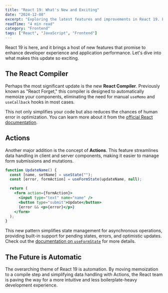 ```yaml
---
title: "React 19: What's New and Exciting"
date: "2024-12-08"
excerpt: "Exploring the latest features and improvements in React 19. From concurrent features to improved performance, here's what you need to know."
readTime: "4 min read"
category: "Frontend"
tags: ["React", "JavaScript", "Frontend"]
---
```


React 19 is here, and it brings a host of new features that promise to enhance developer experience and application performance. Let's dive into what makes this update so exciting.

## The React Compiler

Perhaps the most significant update is the new **React Compiler**. Previously known as "React Forget," this compiler is designed to automatically memoize your components, eliminating the need for manual `useMemo` and `useCallback` hooks in most cases.

This not only simplifies your code but also reduces the chances of human error in optimization. You can learn more about it from the [official React documentation](https://react.dev/).

## Actions

Another major addition is the concept of **Actions**. This feature streamlines data handling in client and server components, making it easier to manage form submissions and mutations.

```jsx
function UpdateName() {
  const [name, setName] = useState("");
  const [error, formAction] = useFormState(updateName, null);

  return (
    <form action={formAction}>
      <input type="text" name="name" />
      <button type="submit">Update</button>
      {error && <p>{error}</p>}
    </form>
  );
}
```

This new pattern simplifies state management for asynchronous operations, providing built-in support for pending states, errors, and optimistic updates. Check out the [documentation on `useFormState`](https://react.dev/reference/react-dom/hooks/useFormState) for more details.

## The Future is Automatic

The overarching theme of React 19 is automation. By moving memoization to a compile step and simplifying data handling with Actions, the React team is paving the way for a more intuitive and less boilerplate-heavy development experience.
